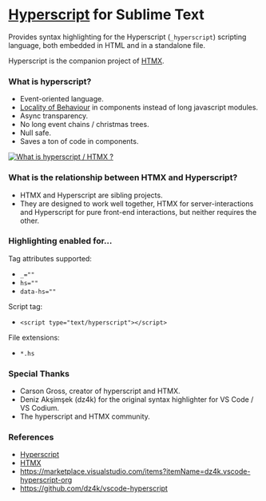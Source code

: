 # [Hyperscript](https://hyperscript.org/) for Sublime Text

Provides syntax highlighting for the Hyperscript (`_hyperscript`) scripting language, both embedded in HTML and in a standalone file.

Hyperscript is the companion project of [HTMX](https://htmx.org).

### What is hyperscript?

* Event-oriented language.
* [Locality of Behaviour](https://htmx.org/essays/locality-of-behaviour) in components instead of long javascript modules.
* Async transparency.
* No long event chains / christmas trees.
* Null safe.
* Saves a ton of code in components.

[![What is hyperscript / HTMX ?](http://img.youtube.com/vi/u2rjnLJ1M98/0.jpg)](http://www.youtube.com/watch?v=u2rjnLJ1M98 "What is hyperscript / HTMX ?")

### What is the relationship between HTMX and Hyperscript?

* HTMX and Hyperscript are sibling projects.
* They are designed to work well together, HTMX for server-interactions and Hyperscript for pure front-end interactions, but neither requires the other.

### Highlighting enabled for...

Tag attributes supported:

* `_=""`
* `hs=""`
* `data-hs=""`

Script tag:

* `<script type="text/hyperscript"></script>`

File extensions:

* `*.hs`

### Special Thanks

* Carson Gross, creator of hyperscript and HTMX.
* Deniz Akşimşek (dz4k) for the original syntax highlighter for VS Code / VS Codium.
* The hyperscript and HTMX community.

### References

* [Hyperscript](https://hyperscript.org/)
* [HTMX](https://htmx.org)
* https://marketplace.visualstudio.com/items?itemName=dz4k.vscode-hyperscript-org
* https://github.com/dz4k/vscode-hyperscript
